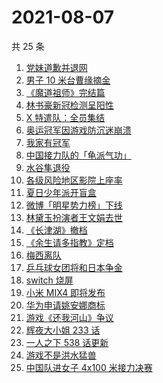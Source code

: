 # 2021-08-07

共 25 条

<!-- BEGIN -->
<!-- 最后更新时间 Sat Aug 07 2021 20:19:33 GMT+0800 (China Standard Time) -->

1. [党妹道歉并退网](https://www.zhihu.com/search?q=党妹)
1. [男子 10 米台曹缘摘金](https://www.zhihu.com/search?q=10米跳台)
1. [《魔道祖师》完结篇](https://www.zhihu.com/search?q=魔道祖师)
1. [林书豪新冠检测呈阳性](https://www.zhihu.com/search?q=林书豪)
1. [X 特遣队：全员集结](https://www.zhihu.com/search?q=x特遣队)
1. [奥运冠军因游戏防沉迷崩溃](https://www.zhihu.com/search?q=网络游戏)
1. [我家有冠军](https://www.zhihu.com/search?q=我家有冠军)
1. [中国接力队的「龟派气功」](https://www.zhihu.com/search?q=龙珠)
1. [水谷隼退役](https://www.zhihu.com/search?q=水谷隼)
1. [各级风险地区影院上座率](https://www.zhihu.com/search?q=影院上座率)
1. [夏日少年派开盲盒](https://www.zhihu.com/search?q=夏日少年派)
1. [微博「明星势力榜」下线](https://www.zhihu.com/search?q=明星势力榜)
1. [林黛玉扮演者王文娟去世](https://www.zhihu.com/search?q=王文娟)
1. [《长津湖》撤档](https://www.zhihu.com/search?q=长津湖)
1. [《余生请多指教》定档](https://www.zhihu.com/search?q=余生请多指教)
1. [梅西离队](https://www.zhihu.com/search?q=梅西)
1. [乒乓球女团将和日本争金](https://www.zhihu.com/search?q=乒乓球女团)
1. [switch 烧屏](https://www.zhihu.com/search?q=switch)
1. [小米 MIX4 即将发布](https://www.zhihu.com/search?q=小米mix4)
1. [华为申请姚安娜商标](https://www.zhihu.com/search?q=姚安娜商标)
1. [游戏《还我河山》争议](https://www.zhihu.com/search?q=还我河山)
1. [辉夜大小姐 233 话](https://www.zhihu.com/search?q=辉夜大小姐)
1. [一人之下 538 话更新](https://www.zhihu.com/search?q=一人之下)
1. [游戏不是洪水猛兽](https://www.zhihu.com/search?q=网络游戏)
1. [中国队进女子 4x100 米接力决赛](https://www.zhihu.com/search?q=女子接力赛)

<!-- END -->

